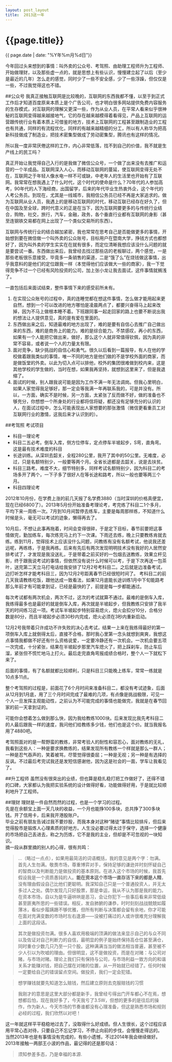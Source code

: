 ```yaml
---
layout: post_layout
title:  2013这一年
---
```


# {{page.title}}
<div class="post-date">{{ page.date | date: "%Y年%m月%d日"}}</div>

今年回过头来想到的事情：叫外卖的公众号、考驾照、由助理工程师升为工程师、开始做理财，以及那些虚一点的，就是思想上有些认识，慢慢建立起了以后（至少是最近的几年）怎么走的感觉，同时少了一些不安全感，少了一些浮躁，但仅仅是一些，不过我觉得这也不错。

##公众号
我真正接触互联网是比较晚的，互联网的东西我都不懂，以至于到正式工作后才知道百度原来本质上是个广告公司，也才明白很多网站提供免费内容服务的生存模式，对互联网的理解又更深一些，作为从业人员，在平常人看来似乎很神秘的互联网变得越来越接地气，它的存在越来越模得着看得见，产品上互联网的运营跟传统行业有着本质上可借鉴的地方，技术上互联网的工程甚至跟制造业的工程也有共通，同样的有流程优化，同样的有越来越精细的分工，所以有人称华为把高新科技做成了制造业，把技术密集型做成了劳动密集型，腾讯也有这样的情况。

所以我一度非常厌倦这样的工作，内心非常低落，找不到自己的价值，我不就是生产线上的民工吗？

真正开始让我觉得自己入行的是我做了微信公众号，一个做了出来没有去推广和运营的一个半成品。互联网深入人心，而移动互联网的蔓延，使互联网变得无处不在，互联网之于年轻人像水电一样不可或缺，中老年人的生活里也开始有了互联网。我常常在想我遇上了什么时代，这个时代的使命是什么？70年代的人参加高考，90年代的人下海经商，出国留学，后来的年代毕业生热衷外企，这个年代的人考公务员。到现在，尤其是一线城市，我相信公务员已经不再是大家追求的。做为互联网从业人员，我遇上的是移动互联网的时代，移动互联已经存在好久了，但在中国及至全球，跨时代意义的正是在当下，因为互联网要更多的与传统行业结合，购物，社交，旅行，汽车，金融，政务，各个垂直行业都有互联网的身影（甚至连钢铁交易都在网上出现了一个类似交易所的东西）。

互联网与传统行业的结合越加紧密，我也常常在思考自己是否能做更多的事情，开始想到要在微信做一个叫外卖的公众账号，目标用户在暨南大学，挣钱方式也都想好了，因为叫外卖的学生实实在在就有很多，而定位清晰我想应该没什么问题的就是要尝试一番。东西做出来后，我曾经去找过那些店的老板聊过，两个感觉，一是那些老板很乐意接受，毕竟多一条销售的渠道，二是“饿了么”在烧钱做这事情，出乎我意料的是他们的定位跟我一样（本觉得他们应该做大一些的商家），我一下觉得竞争不过一个已经有风险投资的公司，加上张小龙让我去面试，这件事情就搁浅了。

一直包括后来面试结束，整件事情下来的感受前所未有。

1. 在实现公众账号的过程中，真的连睡觉都在想这件事情，怎么做才能用起来更自然，想到一个可以改进的地方哪怕是凌晨两点了，都要兴奋得马上起来改掉，因为不马上做根本睡不着。下班跟同事一起走回家的路上也要不断说出我的想法让人提供意见，真的是有爱在里面的。
2. 东西做出来之后，知道最难的地方出现了，难的是要有自信心去推广自己做出来的东西，难的是商务上的能力。难的是综合能力。不禁感叹，再小的东西，如果有一个人能把它做出来，做好，那么这个人就非常值得钦佩，因为真的非常不容易，或者说一个人的力量太有限。
3. 面对竞争，缺少挑战的自信心和勇气。很久以后看到一篇报导，有人在他的学校做着跟我类似的事情，唯一不同的地方是他们做的不是学校外面的商家，而是做饭堂的外卖。以此为切入点可以排他，校外的集团很难做到校内来，这是其他学校的学生做的，当时在想，如果我再坚持，就想到这里来了，但是我退缩了。
4. 面试的时候，别人跟我说可能是因为工作不满一年无法调岗。但我心里明白，如果人家觉得我足够好，那一定会等我满一年再联系我的，可是并没有。所以，一方面，确实不是时候，另一方面，太紧张了反而做不好，做的准备也不够充分，你想想一个所身处的行业都将信将疑，都还没有足够充分的认识的人，在面试过程中，怎么可能表现出人家想要的那张激情（微信更看重员工对互联网行业的激情，这我后来才认识到的）。

##考驾照
考试项目

+ 科目一理论考
+ 科目二五必考。倒车入库，侧方位停车，定点停车半坡起步，S弯，直角弯。这是最有技术难度的科目
+ 长途训练。从深圳去韶关，全程280公里，我开了其中的50公里。无难度，必过，只是名额特别少，一般要等两个月。全省长途都是去韶关，说是去扶贫。
+ 科目三路考。难度不大，细节特别多，同样考试名额特别少，因为科目二的考场多开了两个，一下子多了很好人在等长途和路考，所以一般也要等两三个月。<br />
+ 科目四理论考

2012年10月份，在学费上涨的前几天报了名学费3880（当时深圳的价格真便宜，现在已经6800了）。2013年5月份开始准备考理论考，考完练了科目二1个多月，平均下来一周练一次。7月到10月间暂停去练车，主要是每周那样练，不知道什么时候是头，毫无可以考试的迹象，懒得再去了。

10月后，不想让此事再拖着，时间会变得很碎，于是定下目标，春节前要把这事情做完，勤加练车，每次练完马上约下一次课。下雨还去练，晚上只要教练肯就去练。练到11月，觉得技术上应该没什么问题，问教练有没有名额考试，他说我还差远呢，再练练，于是我再练。后来有先后有两次发现明明技术没有我好的人居然安排考试了，才发现是我没送礼，于是带着之前买好的一包烟去送教练，效果立杆见影，终于跟我说考试的事情，但依然没有说什么时候可以考，于是下次再送一包茶叶，送完第二天立马打电话给我安排了12月2号考科目二。之后就是边准备考试，边打听怎样才能考科目三，因为12月2号距离春节已经很短时间了。
考科目二的前几天我请教练吃饭，跟他达成一致看法，如果12月底能长途训练1月中下旬能路考那么年前才有可能拿到证，已经是最快的了，前提是每一步都能通过。

每次考试都有两次机会，两次不过，这次的考试就算不通过。最难的是倒车入库，我练得最多也是最好的就是倒车入库，再次就是半坡起步，但我教练只安排了我半天的时间练习这一项。考试车半坡起步特别容易熄火，熄火会扣分10分，合格分数是80分，而且半坡起步必须30秒内完成，熄火必须在3秒内重新启动。

12月2号我带着只许成功不许失败的决心去考试，结果一上来在我练得最好的第一项倒车入库上就倒得太后，直接不合格，那时我心里第一念头就想到爽爽，我想这点事情我都做不好还有什么资格说爱，一定要冷静还有一次机会。一次机会要五项一次完成，十分紧张，结果在半坡起步那里汽车熄火了，把上踩刹车，防止车后溜，紧张但不慌忙地马上打火。最后走完直角弯报成绩合格时，整个人一下就松下来了。

后面的事情，有了名额就都比较顺利，只是科目三只能晚上练车，常常一练就是10点多11点。

整个考驾照的过程是，前面花了6个月时间来准备科目二，都没有考试迹象，后面从12月到1月底，用了三个月时间完成了最难的几项，有点像是挑战极限，可见一个人一旦发挥主观能动性，之前认为不可能完成的事情也能做完，我就是在春节回家的前一天拿到证的。

可能你会想着怎么做到那么快，因为我给教练1000块。后来发现比我先考科目二的人最后跟我一样的速度，我问他们给教练多少钱，他们也是这个价。就当我报名用了4880吧。

考驾照面对的是一帮野蛮的教练，非常考验人的耐性和容忍心，面对教练的无礼，我看到这些人：一种是要求换教练的，结果发现所有教练一个样就是那么一群人；一种是忍气吞声的，笑着被骂，尽管觉得很委屈；一种是无视；另一种是有选择的反讽。不过最后考完试我还是发短信感谢他，因为这是社会的一面，学车让我看见了。

##升工程师
虽然没有很突出的业绩，但也算是稳扎稳打把工作做好了，还得不错的口碑，大家都认为我把实验系统的设计做得好看，功能做得好用，于是就比较顺利地升了工程师。

##理财
理财是一件自然而然的过程，也是一个学习的过程。<br />
先是在余额宝上面一天几块的收益，一个月也能挣100多块，总共挣了300多块钱。开了信用卡，后来我开港股账户。<br />
毕业之前有朋友告诫过我不要炒股，而我本身对这种“赌徒”事情比较排斥，但后来觉得股市是锻炼人心理素质的好地方。人生没必要过得太过于保守，选择一个健康的市场把自己丢进去，称之为历炼，它不是我的主业，但却是不可忽视的一块知识。<br />
摘一段从群里摘的别人的心得，很有共鸣：

> ...（略过一点点），如果用最简洁的词语概括，我的意见是两个字：勿满。<br />
首先人生勿满。敬畏市场，尊重博弈对手，保持足够的谦逊并时刻怀疑自己的智商以及判断能力是做投资的基本原则。在进入这个市场的时候，我首先假设我是一个资质愚钝的人。<b>能在资本这个市场一直存活下来的都是人精</b>，没有理由假设自己比他们更聪明。我深知自己只是一个普通投资人，并无太多过人之处。偶尔发现几只好股票，那是幸运，我从不认为那是我的能力。在资本市场，自以为是牛逼哄哄是恶习，会让你犯下一些事后看来非常低级甚至匪夷所思的一些错误。相反，发自肺腑的谦恭，时时刻刻战战兢兢如履薄冰，看似步履蹒跚不够优雅，但所有判断与决策都会留有余地，你才可能在面对充满变数的市场时左右逢源——没被打痛过的人或许很难充分理解我上面的这段话。

> 其次是做投资勿满。很多人喜欢用极端的顶满的做法来显示自己的与众不同以及佐证对自己判断力的自信，最明显的例子是始终保持高仓位甚至满仓，同时重仓少数几只乃至一只个股。这种满满当当的做法相当普遍，甚至被不少人引以为吹嘘的理由。但很明显，这不是做投资，而是在对赌：与公司对赌，与市场对赌。理论上我们只有保持与公司，与市场利益一致方向的和谐关系才能赚对钱，把自己摆在对赌的位置，从一开始就已经错了。任何时候一定要给自己的错误留点空间。做投资，我们一定会犯错。

> 想学赚钱就要先知道怎么赔钱，然后建立原则去克服赔钱的习惯

> 我刚才的意思是这里大部分都是新手，我曾经亏得出门开车都心不在焉，想想都后怕，现在我好多了，今天我亏了3.5W，但想的更多的是往后的操作，作为新人，今天市场的节奏谁都没有心理准备，但这是熟悉市场和规则必经的过程，我们欣然以对吧！

这一年就这样平平稳稳地过去了，没取得什么好成绩。但人生很长，这个过程应该用平常心态对待，只要自己不忘记学习，不停止向前的步伐，会慢慢走得远的。
当然2013年也是有事情没有完成的，有些小遗憾，不过2014年我会继续做好。
2013年接触一两部王小波的作品，最记得的还是那句话：

> 须知参差多态，乃是幸福的本源. 
